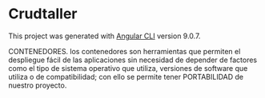 # Crudtaller

This project was generated with [Angular CLI](https://github.com/angular/angular-cli) version 9.0.7.



CONTENEDORES.
los contenedores son herramientas que permiten el despliegue fácil de las aplicaciones sin necesidad de depender de factores como el tipo de sistema operativo que utiliza, versiones de software que utiliza o de compatibilidad; con ello se permite tener PORTABILIDAD de nuestro proyecto.
